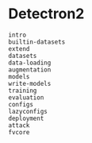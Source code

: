 # Detectron2

```{toctree}
intro
builtin-datasets
extend
datasets
data-loading
augmentation
models
write-models
training
evaluation
configs
lazyconfigs
deployment
attack
fvcore
```
